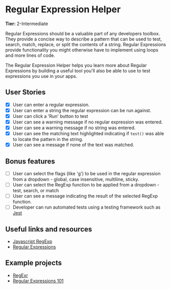 # Regular Expression Helper

**Tier:** 2-Intermediate

Regular Expressions should be a valuable part of any developers toolbox. They
provide a concise way to describe a pattern that can be used to test, search, 
match, replace, or split the contents of a 
string. Regular Expressions provide functionality you might otherwise have to
implement using loops and more lines of code.

The Regular Expression Helper helps you learn more about Regular Expressions
by building a useful tool you'll also be able to use to test expressions
you use in your apps.

## User Stories

-   [x] User can enter a regular expression.
-   [x] User can enter a string the regular expression can be run against.
-   [x] User can click a 'Run' button to test
-   [x] User can see a warning message if no regular expression was entered.
-   [x] User can see a warning message if no string was entered.
-   [x] User can see the matching text highlighted indicating if `test()` was able to locate the pattern in the string.
-   [x] User can see a message if none of the text was matched.

## Bonus features

-   [ ] User can select the flags (like 'g') to be used in the regular expression from a dropdown - global, case insensitive, multiline, sticky.
-   [ ] User can select the RegExp function to be applied from a dropdown - test, search, or match
-   [ ] User can see a message indicating the result of the selected RegExp function.
-   [ ] Developer can run automated tests using a testing framework such as
[Jest](https://jestjs.io/)

## Useful links and resources

- [Javascript RegExp](https://developer.mozilla.org/en-US/docs/Web/JavaScript/Reference/Global_Objects/RegExp)
- [Regular Expressions](https://developer.mozilla.org/en-US/docs/Web/JavaScript/Guide/Regular_Expressions)

## Example projects

- [RegExr](https://regexr.com/)
- [Regular Expressions 101](https://regex101.com/)